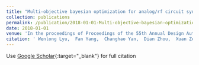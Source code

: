 ```yaml
---
title: "Multi-objective bayesian optimization for analog/rf circuit synthesis"
collection: publications
permalink: /publication/2018-01-01-Multi-objective-bayesian-optimization-for-analogrf-circuit-synthesis
date: 2018-01-01
venue: 'In the proceedings of Proceedings of the 55th Annual Design Automation Conference'
citation: ' Wenlong Lyu,  Fan Yang,  Changhao Yan,  Dian Zhou,  Xuan Zeng, &quot;Multi-objective bayesian optimization for analog/rf circuit synthesis.&quot; In the proceedings of Proceedings of the 55th Annual Design Automation Conference, 2018.'
---
```

Use [Google Scholar](https://scholar.google.com/scholar?q=Multi+objective+bayesian+optimization+for+analog/rf+circuit+synthesis){:target="_blank"} for full citation